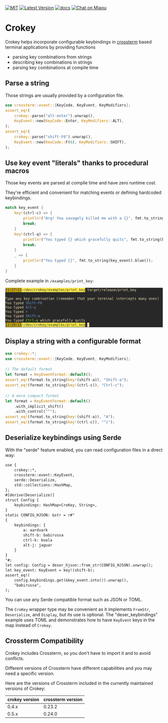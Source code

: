 [![MIT][s2]][l2] [![Latest Version][s1]][l1] [![docs][s3]][l3] [![Chat on Miaou][s4]][l4]

[s1]: https://img.shields.io/crates/v/crokey.svg
[l1]: https://crates.io/crates/crokey

[s2]: https://img.shields.io/badge/license-MIT-blue.svg
[l2]: LICENSE

[s3]: https://docs.rs/crokey/badge.svg
[l3]: https://docs.rs/crokey/

[s4]: https://miaou.dystroy.org/static/shields/room.svg
[l4]: https://miaou.dystroy.org/3490?crokey

# Crokey

Crokey helps incorporate configurable keybindings in [crossterm](https://github.com/crossterm-rs/crossterm)
based terminal applications by providing functions
- parsing key combinations from strings
- describing key combinations in strings
- parsing key combinations at compile time

## Parse a string

Those strings are usually provided by a configuration file.

```rust
use crossterm::event::{KeyCode, KeyEvent, KeyModifiers};
assert_eq!(
    crokey::parse("alt-enter").unwrap(),
    KeyEvent::new(KeyCode::Enter, KeyModifiers::ALT),
);
assert_eq!(
    crokey::parse("shift-F6").unwrap(),
    KeyEvent::new(KeyCode::F(6), KeyModifiers::SHIFT),
);
```

## Use key event "literals" thanks to procedural macros

Those key events are parsed at compile time and have zero runtime cost.

They're efficient and convenient for matching events or defining hardcoded keybindings.

```rust
match key_event {
    key!(ctrl-c) => {
        println!("Arg! You savagely killed me with a {}", fmt.to_string(key_event).red());
        break;
    }
    key!(ctrl-q) => {
        println!("You typed {} which gracefully quits", fmt.to_string(key_event).green());
        break;
    }
    _ => {
        println!("You typed {}", fmt.to_string(key_event).blue());
    }
}
```
Complete example in `/examples/print_key`:

![print_key](doc/print_key.png)

## Display a string with a configurable format

```rust
use crokey::*;
use crossterm::event::{KeyCode, KeyEvent, KeyModifiers};

// The default format
let format = KeyEventFormat::default();
assert_eq!(format.to_string(key!(shift-a)), "Shift-a");
assert_eq!(format.to_string(key!(ctrl-c)), "Ctrl-c");

// A more compact format
let format = KeyEventFormat::default()
    .with_implicit_shift()
    .with_control("^");
assert_eq!(format.to_string(key!(shift-a)), "A");
assert_eq!(format.to_string(key!(ctrl-c)), "^c");
```

## Deserialize keybindings using Serde

With the "serde" feature enabled, you can read configuration files in a direct way:

```
use {
    crokey::*,
    crossterm::event::KeyEvent,
    serde::Deserialize,
    std::collections::HashMap,
};
#[derive(Deserialize)]
struct Config {
    keybindings: HashMap<CroKey, String>,
}
static CONFIG_HJSON: &str = r#"
{
    keybindings: {
        a: aardvark
        shift-b: babirussa
        ctrl-k: koala
        alt-j: jaguar
    }
}
"#;
let config: Config = deser_hjson::from_str(CONFIG_HJSON).unwrap();
let key_event: KeyEvent = key!(shift-b);
assert_eq!(
    config.keybindings.get(&key_event.into()).unwrap(),
    "babirussa",
);
```

You can use any Serde compatible format such as JSON or TOML.

The `CroKey` wrapper type may be convenient as it implements `FromStr`,
`Deserialize`, and `Display`, but its use is optional. The "deser_keybindings" example
uses TOML and demonstrates how to have `KeyEvent` keys in the map instead of `Crokey`.

## Crossterm Compatibility

Crokey includes Crossterm, so you don't have to import it and to avoid conflicts.

Different versions of Crossterm have different capabilities and you may need a specific version.

Here are the versions of Crossterm included in the currently maintained versions of Crokey:

| crokey version | crossterm version |
|----------------|-------------------|
|  0.4.x         |  0.23.2           |
|  0.5.x         |  0.24.0           |

